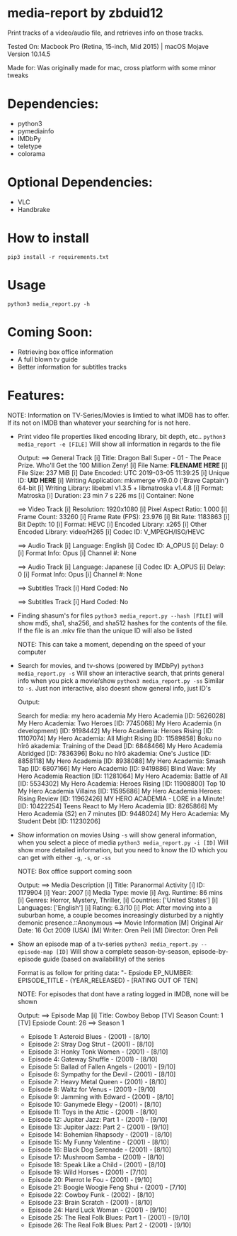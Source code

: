 # media-report by zbduid12
Print tracks of a video/audio file, and retrieves info on those tracks.

Tested On:
Macbook Pro (Retina, 15-inch, Mid 2015) | macOS Mojave Version 10.14.5

Made for:
Was originally made for mac, cross platform with some minor tweaks

# Dependencies:
* python3
* pymediainfo
* IMDbPy
* teletype
* colorama

# Optional Dependencies:
* VLC
* Handbrake

# How to install
`pip3 install -r requirements.txt`

# Usage
`python3 media_report.py -h`

# Coming Soon:
* Retrieving box office information
* A full blown tv guide
* Better information for subtitles tracks

# Features:

NOTE: Information on TV-Series/Movies is limtied to what IMDB has to offer. If its not on IMDB
than whatever your searching for is not here.

* Print video file properties liked encoding library, bit depth, etc..
    `python3 media_report -e [FILE]` Will show all information in regards to the file

    Output:
    ==> General Track
    [i] Title: Dragon Ball Super - 01 - The Peace Prize. Who'll Get the 100 Million Zeny!
    [i] File Name: **FILENAME HERE**
    [i] File Size: 237 MiB
    [i] Date Encoded: UTC 2019-03-05 11:39:25
    [i] Unique ID: **UID HERE**
    [i] Writing Application: mkvmerge v19.0.0 ('Brave Captain') 64-bit
    [i] Writing Library: libebml v1.3.5 + libmatroska v1.4.8
    [i] Format: Matroska
    [i] Duration: 23 min 7 s 226 ms
    [i] Container: None

    ==> Video Track
    [i] Resolution: 1920x1080
    [i] Pixel Aspect Ratio: 1.000
    [i] Frame Count: 33260
    [i] Frame Rate (FPS): 23.976
    [i] Bit Rate: 1183863
    [i] Bit Depth: 10
    [i] Format: HEVC
    [i] Encoded Library: x265
    [i] Other Encoded Library: video/H265
    [i] Codec ID: V_MPEGH/ISO/HEVC

    ==> Audio Track
    [i] Language: English
    [i] Codec ID: A_OPUS
    [i] Delay: 0
    [i] Format Info: Opus
    [i] Channel #: None

    ==> Audio Track
    [i] Language: Japanese
    [i] Codec ID: A_OPUS
    [i] Delay: 0
    [i] Format Info: Opus
    [i] Channel #: None

    ==> Subtitles Track
    [i] Hard Coded: No

    ==> Subtitles Track
    [i] Hard Coded: No

* Finding shasum's for files
    `python3 media_report.py --hash [FILE]` will show
    md5, sha1, sha256, and sha512 hashes for the contents
    of the file. If the file is an .mkv file than the unique ID
    will also be listed

    NOTE: This can take a moment, depending on the speed of your computer

* Search for movies, and tv-shows (powered by IMDbPy)
    `python3 media_report.py -s` Will show an interactive search, that prints general info when you pick a movie/show
    `python3 media_report.py -ss` Similar to `-s`. Just non interactive, also doesnt show general info, just ID's

    Output:

    Search for media: my hero academia
    My Hero Academia [ID: 5626028]
    My Hero Academia: Two Heroes [ID: 7745068]
    My Hero Academia (in development) [ID: 9198442]
    My Hero Academia: Heroes Rising [ID: 11107074]
    My Hero Academia: All Might Rising [ID: 11589858]
    Boku no hîrô akademia: Training of the Dead [ID: 6848466]
    My Hero Academia Abridged [ID: 7836396]
    Boku no hîrô akademia: One's Justice [ID: 8858118]
    My Hero Academia [ID: 8938088]
    My Hero Academia: Smash Tap [ID: 6807166]
    My Hero Academio [ID: 9419886]
    Blind Wave: My Hero Academia Reaction [ID: 11281064]
    My Hero Academia: Battle of All [ID: 5534302]
    My Hero Academia: Heroes Rising [ID: 11908800]
    Top 10 My Hero Academia Villains [ID: 11595686]
    My Hero Academia Heroes: Rising Review [ID: 11962426]
    MY HERO ACADEMIA - LORE in a Minute! [ID: 10422254]
    Teens React to My Hero Academia [ID: 8265866]
    My Hero Academia (S2) en 7 minutes [ID: 9448024]
    My Hero Academia: My Student Debt [ID: 11230206]

* Show information on movies
    Using `-s` will show general information, when you select a piece of media
    `python3 media_report.py -i [ID]` Will show more detailed information, but you need to know the ID
    which you can get with either `-g`, `-s`, or `-ss`

    NOTE: Box office support coming soon

    Output:
    ==> Media Description
    [i] Title: Paranormal Activity
    [i] ID: 1179904
    [i] Year: 2007
    [i] Media Type: movie
    [i] Avg. Runtime: 86 mins
    [i] Genres:  Horror,  Mystery,  Thriller,
    [i] Countries: ['United States']
    [i] Languages: ['English']
    [i] Rating: 6.3/10
    [i] Plot: After moving into a suburban home, a couple becomes increasingly disturbed by a nightly demonic presence.::Anonymous
    ==> Movie Information
    [M] Original Air Date:  16 Oct 2009 (USA)
    [M] Writer:  Oren Peli
    [M] Director:  Oren Peli

* Show an episode map of a tv-series
    `python3 media_report.py --episode-map [ID]` Will show a complete season-by-season, episode-by-episode
    guide (based on availabillity) of the series

    Format is as follow for priting data: "- Epsiode EP_NUMBER: EPISODE_TITLE - (YEAR_RELEASED) - [RATING OUT OF TEN]

    NOTE: For episodes that dont have a rating logged in IMDB, none will be shown

    Output:
    ==> Episode Map
    [i] Title: Cowboy Bebop
    [TV] Season Count: 1
    [TV] Epsiode Count:  26
    ==> Season 1
    - Episode 1: Asteroid Blues - (2001) - [8/10]
    - Episode 2: Stray Dog Strut - (2001) - [8/10]
    - Episode 3: Honky Tonk Women - (2001) - [8/10]
    - Episode 4: Gateway Shuffle - (2001) - [8/10]
    - Episode 5: Ballad of Fallen Angels - (2001) - [9/10]
    - Episode 6: Sympathy for the Devil - (2001) - [8/10]
    - Episode 7: Heavy Metal Queen - (2001) - [8/10]
    - Episode 8: Waltz for Venus - (2001) - [9/10]
    - Episode 9: Jamming with Edward - (2001) - [8/10]
    - Episode 10: Ganymede Elegy - (2001) - [8/10]
    - Episode 11: Toys in the Attic - (2001) - [8/10]
    - Episode 12: Jupiter Jazz: Part 1 - (2001) - [9/10]
    - Episode 13: Jupiter Jazz: Part 2 - (2001) - [9/10]
    - Episode 14: Bohemian Rhapsody - (2001) - [8/10]
    - Episode 15: My Funny Valentine - (2001) - [8/10]
    - Episode 16: Black Dog Serenade - (2001) - [8/10]
    - Episode 17: Mushroom Samba - (2001) - [8/10]
    - Episode 18: Speak Like a Child - (2001) - [8/10]
    - Episode 19: Wild Horses - (2001) - [7/10]
    - Episode 20: Pierrot le Fou - (2001) - [9/10]
    - Episode 21: Boogie Woogie Feng Shui - (2001) - [7/10]
    - Episode 22: Cowboy Funk - (2002) - [8/10]
    - Episode 23: Brain Scratch - (2001) - [8/10]
    - Episode 24: Hard Luck Woman - (2001) - [9/10]
    - Episode 25: The Real Folk Blues: Part 1 - (2001) - [9/10]
    - Episode 26: The Real Folk Blues: Part 2 - (2001) - [9/10]
    
